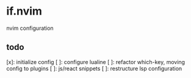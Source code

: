 # if.nvim

nvim configuration

## todo

[x]: initialize config
[ ]: configure lualine 
[ ]: refactor which-key, moving config to plugins
[ ]: js/react snippets
[ ]: restructure lsp configuration
